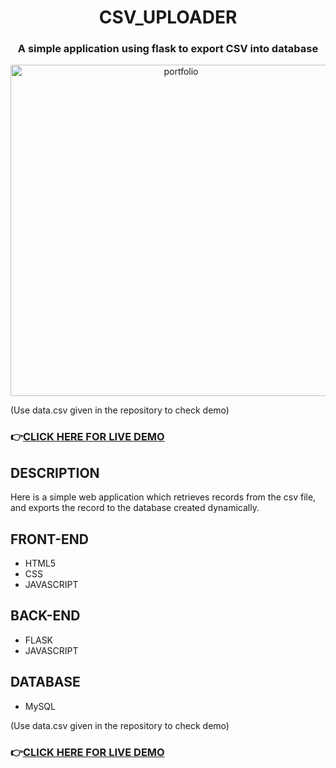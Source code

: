 <h1 align="center"> CSV_UPLOADER </h1>
<h3 align="center">A simple application using flask to export CSV into database</h3>
<p align="center"><img width="530" alt="portfolio" src="https://user-images.githubusercontent.com/66989734/121997508-1ab2a280-cdc8-11eb-8656-268a80746874.png"></p>
<p>(Use data.csv given in the repository to check demo)</p>
<h3>👉<a href="http://razeen11.pythonanywhere.com/" target="_blank">CLICK HERE FOR LIVE DEMO</a></h3>

<h2>DESCRIPTION </h2>
<p>Here is a simple web application which retrieves records from the csv file, and exports the record to the database created dynamically.</p>

<h2>FRONT-END </h2>
<ul>
  <li>HTML5</li>
  <li>CSS</li>
  <li>JAVASCRIPT</li>
</ul>

<h2>BACK-END </h2>
<ul>
  <li>FLASK</li>
  <li>JAVASCRIPT</li>
</ul>

<h2>DATABASE </h2>
<ul>
  <li>MySQL</li>
</ul>
  
 <p>(Use data.csv given in the repository to check demo)</p>
<h3>👉<a href="http://razeen11.pythonanywhere.com/" target="_blank">CLICK HERE FOR LIVE DEMO</a></h3>
